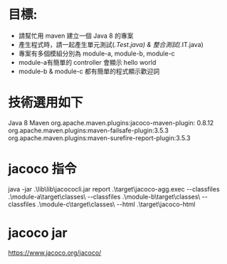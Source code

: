 # 目標: 
- 請幫忙用 maven 建立一個 Java 8 的專案
- 產生程式時，請一起產生單元測試(*.Test.java) & 整合測試(*.IT.java)
- 專案有多個模組分別為 module-a, module-b, module-c
- module-a有簡單的 controller 會顯示 hello world
- module-b & module-c 都有簡單的程式顯示歡迎詞



# 技術選用如下
Java 8
Maven
org.apache.maven.plugins:jacoco-maven-plugin: 0.8.12
org.apache.maven.plugins:maven-failsafe-plugin:3.5.3
org.apache.maven.plugins:maven-surefire-report-plugin:3.5.3


# jacoco 指令
java -jar .\lib\lib\jacococli.jar report .\target\jacoco-agg.exec --classfiles .\module-a\target\classes\ --classfiles .\module-b\target\classes\ --classfiles .\module-c\target\classes\ --html .\target\jacoco-html

# jacoco jar 
https://www.jacoco.org/jacoco/


